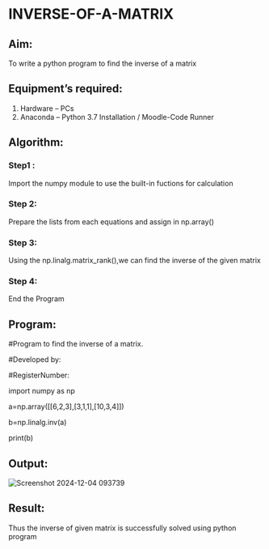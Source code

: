 # INVERSE-OF-A-MATRIX
## Aim:
To write a python program to find the inverse of a matrix
## Equipment’s required:
1. 	Hardware – PCs
2. 	Anaconda – Python 3.7 Installation / Moodle-Code Runner
## Algorithm:
### Step1 : 
Import the numpy module to use the built-in fuctions for calculation
### Step 2:
Prepare the lists from each equations and assign in np.array() 
### Step 3: 
Using the np.linalg.matrix_rank(),we can find the inverse of the given matrix
### Step 4: 
End the Program

## Program:
#Program to find the inverse of a matrix.

#Developed by: 

#RegisterNumber:

import numpy as np

a=np.array([[6,2,3],[3,1,1],[10,3,4]])

b=np.linalg.inv(a)

print(b)
## Output:
![Screenshot 2024-12-04 093739](https://github.com/user-attachments/assets/2d11c032-ff94-405e-9319-be793dff92a7)

## Result:
Thus the inverse of given matrix is successfully solved using python program

